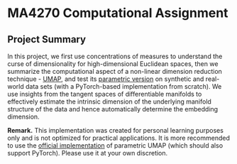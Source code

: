 # MA4270 Computational Assignment

## Project Summary

In this project, we first use concentrations of measures to understand the curse of dimensionality for high-dimensional Euclidean spaces, then we summarize the computational aspect of a non-linear dimension reduction technique - [UMAP](https://arxiv.org/abs/1802.03426), and test its [parametric version](https://arxiv.org/abs/2009.12981) on synthetic and real-world data sets (with a PyTorch-based implementation from scratch). We use insights from the tangent spaces of differentiable manifolds to effectively estimate the intrinsic dimension of the underlying manifold structure of the data and hence automatically determine the embedding dimension. 

**Remark.** This implementation was created for personal learning purposes only and is not optimized for practical applications. It is more recommended to use the [official implementation](https://github.com/lmcinnes/umap) of parametric UMAP (which should also support PyTorch). Please use it at your own discretion.